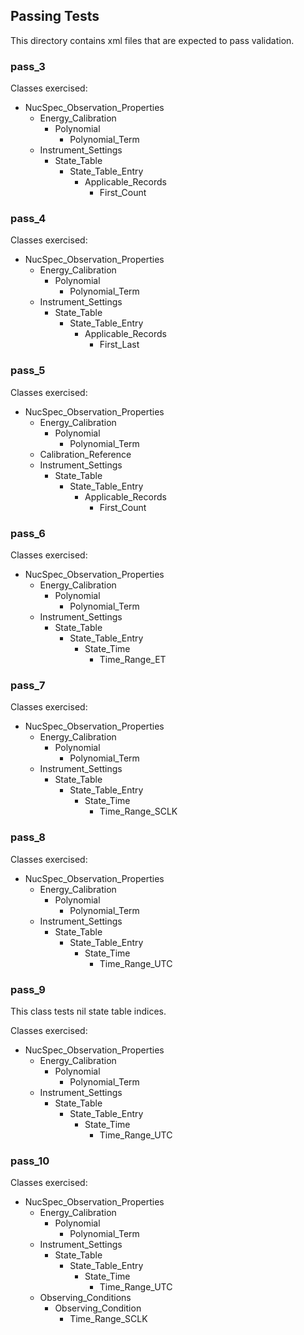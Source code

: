 ## Passing Tests

This directory contains xml files that are expected to pass validation.

### pass_3

Classes exercised:

* NucSpec_Observation_Properties
  * Energy_Calibration
    * Polynomial
      * Polynomial_Term
  * Instrument_Settings
    * State_Table
      * State_Table_Entry
        * Applicable_Records
          * First_Count


### pass_4

Classes exercised:

* NucSpec_Observation_Properties
  * Energy_Calibration
    * Polynomial
      * Polynomial_Term
  * Instrument_Settings
    * State_Table
      * State_Table_Entry
        * Applicable_Records
          * First_Last

### pass_5

Classes exercised:

* NucSpec_Observation_Properties
  * Energy_Calibration
    * Polynomial
      * Polynomial_Term
  * Calibration_Reference
  * Instrument_Settings
    * State_Table
      * State_Table_Entry
        * Applicable_Records
          * First_Count

### pass_6

Classes exercised:

* NucSpec_Observation_Properties
  * Energy_Calibration
    * Polynomial
      * Polynomial_Term
  * Instrument_Settings
    * State_Table
      * State_Table_Entry
        * State_Time
          * Time_Range_ET

### pass_7

Classes exercised:

* NucSpec_Observation_Properties
  * Energy_Calibration
    * Polynomial
      * Polynomial_Term
  * Instrument_Settings
    * State_Table
      * State_Table_Entry
        * State_Time
          * Time_Range_SCLK

### pass_8

Classes exercised:

* NucSpec_Observation_Properties
  * Energy_Calibration
    * Polynomial
      * Polynomial_Term
  * Instrument_Settings
    * State_Table
      * State_Table_Entry
        * State_Time
          * Time_Range_UTC

### pass_9

This class tests nil state table indices.

Classes exercised:

* NucSpec_Observation_Properties
  * Energy_Calibration
    * Polynomial
      * Polynomial_Term
  * Instrument_Settings
    * State_Table
      * State_Table_Entry
        * State_Time
          * Time_Range_UTC

### pass_10

Classes exercised:

* NucSpec_Observation_Properties
  * Energy_Calibration
    * Polynomial
      * Polynomial_Term
  * Instrument_Settings
    * State_Table
      * State_Table_Entry
        * State_Time
          * Time_Range_UTC
  * Observing_Conditions
    * Observing_Condition
      * Time_Range_SCLK